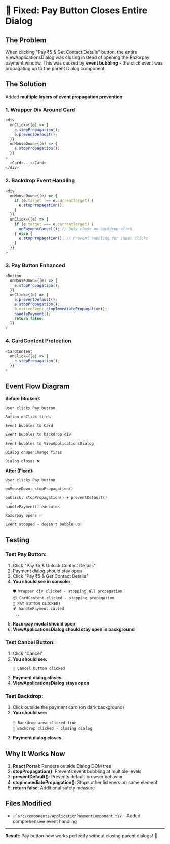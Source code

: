 # 🐛 Fixed: Pay Button Closes Entire Dialog

## The Problem

When clicking "Pay ₹5 & Get Contact Details" button, the entire ViewApplicationsDialog was closing instead of opening the Razorpay payment window. This was caused by **event bubbling** - the click event was propagating up to the parent Dialog component.

## The Solution

Added **multiple layers of event propagation prevention**:

### 1. **Wrapper Div Around Card**
```typescript
<div
  onClick={(e) => {
    e.stopPropagation();
    e.preventDefault();
  }}
  onMouseDown={(e) => {
    e.stopPropagation();
  }}
>
  <Card>...</Card>
</div>
```

### 2. **Backdrop Event Handling**
```typescript
<div 
  onMouseDown={(e) => {
    if (e.target !== e.currentTarget) {
      e.stopPropagation();
    }
  }}
  onClick={(e) => {
    if (e.target === e.currentTarget) {
      onPaymentCancel(); // Only close on backdrop click
    } else {
      e.stopPropagation(); // Prevent bubbling for inner clicks
    }
  }}
>
```

### 3. **Pay Button Enhanced**
```typescript
<Button
  onMouseDown={(e) => {
    e.stopPropagation();
  }}
  onClick={(e) => {
    e.preventDefault();
    e.stopPropagation();
    e.nativeEvent.stopImmediatePropagation();
    handlePayment();
    return false;
  }}
>
```

### 4. **CardContent Protection**
```typescript
<CardContent 
  onClick={(e) => {
    e.stopPropagation();
  }}
>
```

## Event Flow Diagram

**Before (Broken):**
```
User clicks Pay button
  ↓
Button onClick fires
  ↓
Event bubbles to Card
  ↓
Event bubbles to backdrop div
  ↓
Event bubbles to ViewApplicationsDialog
  ↓
Dialog onOpenChange fires
  ↓
Dialog closes ❌
```

**After (Fixed):**
```
User clicks Pay button
  ↓
onMouseDown: stopPropagation()
  ↓
onClick: stopPropagation() + preventDefault()
  ↓
handlePayment() executes
  ↓
Razorpay opens ✅
  ↓
Event stopped - doesn't bubble up!
```

## Testing

### Test Pay Button:
1. Click "Pay ₹5 & Unlock Contact Details"
2. Payment dialog should stay open
3. Click "Pay ₹5 & Get Contact Details"
4. **You should see in console:**
   ```
   🛡️ Wrapper div clicked - stopping all propagation
   📦 CardContent clicked - stopping propagation
   🔵 PAY BUTTON CLICKED!
   💰 handlePayment called
   ...
   ```
5. **Razorpay modal should open**
6. **ViewApplicationsDialog should stay open in background**

### Test Cancel Button:
1. Click "Cancel"
2. **You should see:**
   ```
   🔴 Cancel button clicked
   ```
3. **Payment dialog closes**
4. **ViewApplicationsDialog stays open**

### Test Backdrop:
1. Click outside the payment card (on dark background)
2. **You should see:**
   ```
   🖱️ Backdrop area clicked true
   🔴 Backdrop clicked - closing dialog
   ```
3. **Payment dialog closes**

## Why It Works Now

1. **React Portal**: Renders outside Dialog DOM tree
2. **stopPropagation()**: Prevents event bubbling at multiple levels
3. **preventDefault()**: Prevents default browser behavior
4. **stopImmediatePropagation()**: Stops other listeners on same element
5. **return false**: Additional safety measure

## Files Modified

- ✅ `src/components/ApplicationPaymentComponent.tsx` - Added comprehensive event handling

---

**Result**: Pay button now works perfectly without closing parent dialogs! 🎉
